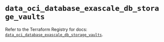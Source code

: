 # `data_oci_database_exascale_db_storage_vaults`

Refer to the Terraform Registry for docs: [`data_oci_database_exascale_db_storage_vaults`](https://registry.terraform.io/providers/hashicorp/oci/7.19.0/docs/data-sources/database_exascale_db_storage_vaults).
